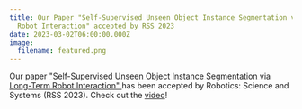 ```yaml
---
title: Our Paper "Self-Supervised Unseen Object Instance Segmentation via Long-Term
  Robot Interaction" accepted by RSS 2023
date: 2023-03-02T06:00:00.000Z
image:
  filename: featured.png
---
```

Our paper ["Self-Supervised Unseen Object Instance Segmentation via Long-Term Robot Interaction" ](https://arxiv.org/abs/2302.03793)has been accepted by Robotics: Science and Systems (RSS 2023). Check out the [video](https://youtu.be/_ykvsRAXRT0)!